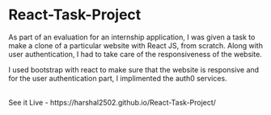 <h1>React-Task-Project</h1>

As part of an evaluation for an internship application, I was given a task to make a clone of a particular website with React JS, from scratch. Along with user authentication, I had to take care of the responsiveness of the website.

I used bootstrap with react to make sure that the website is responsive and for the user authentication part, I implimented the auth0 services.

<br>
See it Live - https://harshal2502.github.io/React-Task-Project/
